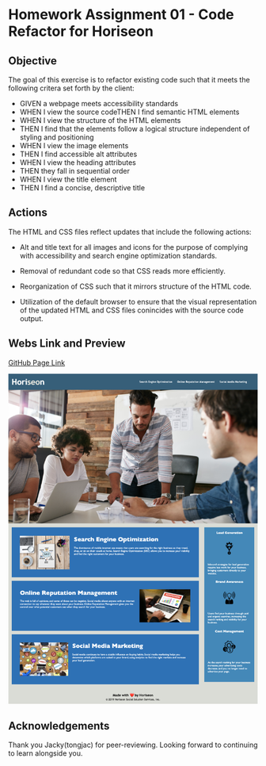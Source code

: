 # Homework Assignment 01 - Code Refactor for Horiseon

## Objective
The goal of this exercise is to refactor existing code such that it meets the following critera set forth by the client:

- GIVEN a webpage meets accessibility standards
- WHEN I view the source codeTHEN I find semantic HTML elements
- WHEN I view the structure of the HTML elements
- THEN I find that the elements follow a logical structure independent of styling and positioning
- WHEN I view the image elements
- THEN I find accessible alt attributes
- WHEN I view the heading attributes
- THEN they fall in sequential order
- WHEN I view the title element
- THEN I find a concise, descriptive title

## Actions
The HTML and CSS files reflect updates that include the following actions:

  * Alt and title text for all images and icons for the purpose of complying with accessibility and search engine optimization standards.

  * Removal of redundant code so that CSS reads more efficiently.

  * Reorganization of CSS such that it mirrors structure of the HTML code.

  * Utilization of the default browser to ensure that the visual representation of the updated HTML and CSS files conincides with the source code output.


## Webs Link and Preview

[GitHub Page Link](https://bracamon.github.io/bracamon_hw_01/)

![Horiseon Web Preview](./assets/images/horiseon_website_preview.png)


## Acknowledgements

Thank you Jacky(tongjac) for peer-reviewing. Looking forward to continuing to learn alongside you.